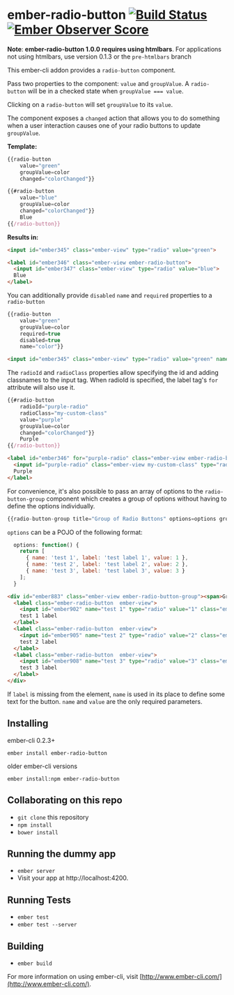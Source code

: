 # ember-radio-button [![Build Status](https://travis-ci.org/yapplabs/ember-radio-button.svg?branch=master)](https://travis-ci.org/yapplabs/ember-radio-button) [![Ember Observer Score](http://emberobserver.com/badges/ember-radio-button.svg)](http://emberobserver.com/addons/ember-radio-button)

**Note**: **ember-radio-button 1.0.0 requires using htmlbars**.  For applications not using htmlbars, use version 0.1.3 or the `pre-htmlbars`
 branch

This ember-cli addon provides a `radio-button` component.

Pass two properties to the component: `value` and `groupValue`.  A `radio-button`
 will be in a checked state when `groupValue === value`.

Clicking on a `radio-button` will set `groupValue` to its `value`.

The component exposes a `changed` action that allows you to do something
when a user interaction causes one of your radio buttons to update `groupValue`.

**Template:**
```javascript
{{radio-button
    value="green"
    groupValue=color
    changed="colorChanged"}}

{{#radio-button
    value="blue"
    groupValue=color
    changed="colorChanged"}}
    Blue
{{/radio-button}}
```

**Results in:**
```html
<input id="ember345" class="ember-view" type="radio" value="green">

<label id="ember346" class="ember-view ember-radio-button">
  <input id="ember347" class="ember-view" type="radio" value="blue">
  Blue
</label>
```

You can additionally provide `disabled` `name` and `required` properties to a `radio-button`

```javascript
{{radio-button
    value="green"
    groupValue=color
    required=true
    disabled=true
    name="color"}}
```

```html
<input id="ember345" class="ember-view" type="radio" value="green" name="color" required disabled>
```

The `radioId` and `radioClass` properties allow specifying the id and adding classnames to the input tag.  When radioId is specified, the label tag's `for` attribute will also use it.

```javascript
{{#radio-button
    radioId="purple-radio"
    radioClass="my-custom-class"
    value="purple"
    groupValue=color
    changed="colorChanged"}}
    Purple
{{/radio-button}}
```

```html
<label id="ember346" for="purple-radio" class="ember-view ember-radio-button">
  <input id="purple-radio" class="ember-view my-custom-class" type="radio" value="purple">
  Purple
</label>
```

For convenience, it's also possible to pass an array of options to the `radio-button-group` component which creates a group of options without having to define the options individually.

```javascript
{{radio-button-group title="Group of Radio Buttons" options=options groupValue=selection changed='changed'}}
```

`options` can be a POJO of the following format:

```javascript
  options: function() {
    return [
      { name: 'test 1', label: 'test label 1', value: 1 },
      { name: 'test 2', label: 'test label 2', value: 2 },
      { name: 'test 3', label: 'test label 3', value: 3 }
    ];
  }
```

```html
<div id="ember883" class="ember-view ember-radio-button-group"><span>Group of Radio Buttons</span>
  <label class="ember-radio-button  ember-view">
    <input id="ember902" name="test 1" type="radio" value="1" class="ember-view">
    test 1 label
  </label>
  <label class="ember-radio-button  ember-view">
    <input id="ember905" name="test 2" type="radio" value="2" class="ember-view">
    test 2 label
  </label>
  <label class="ember-radio-button  ember-view">
    <input id="ember908" name="test 3" type="radio" value="3" class="ember-view">
    test 3 label
  </label>
</div>
```

If `label` is missing from the element, `name` is used in its place to define some text for the button. `name` and `value` are the only required parameters.

## Installing

ember-cli 0.2.3+

`ember install ember-radio-button`

older ember-cli versions

`ember install:npm ember-radio-button`

## Collaborating on this repo

* `git clone` this repository
* `npm install`
* `bower install`

## Running the dummy app

* `ember server`
* Visit your app at http://localhost:4200.

## Running Tests

* `ember test`
* `ember test --server`

## Building

* `ember build`

For more information on using ember-cli, visit [http://www.ember-cli.com/](http://www.ember-cli.com/).
